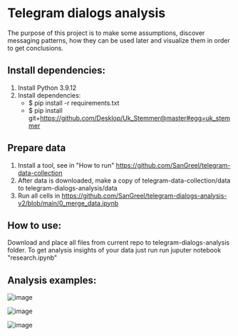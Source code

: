 # Telegram dialogs analysis
The purpose of this project is to make some assumptions, discover messaging patterns, how they can be used later and visualize them in order to get conclusions. 

## Install dependencies:
1. Install Python 3.9.12
2. Install dependencies:
    - $ pip install -r requirements.txt
    - $ pip install git+https://github.com/Desklop/Uk_Stemmer@master#egg=uk_stemmer

## Prepare data
1. Install a tool, see in "How to run" https://github.com/SanGreel/telegram-data-collection
2. After data is downloaded, make a copy of telegram-data-collection/data to telegram-dialogs-analysis/data
3. Run all cells in https://github.com/SanGreel/telegram-dialogs-analysis-v2/blob/main/0_merge_data.ipynb

## How to use:
Download and place all files from current repo to telegram-dialogs-analysis folder.
To get analysis insights of your data just run run juputer notebook "research.ipynb"

## Analysis examples:
![image](https://user-images.githubusercontent.com/93656863/166710660-181eef66-6e54-4c8a-8ed5-b0dffa1362e1.png)

![image](https://user-images.githubusercontent.com/93656863/166710794-750f7a99-7622-4045-8b46-27fdc39be5fe.png)

![image](https://user-images.githubusercontent.com/93656863/166710897-d9ef10aa-225f-4450-90d2-0fbff08be7c3.png)

